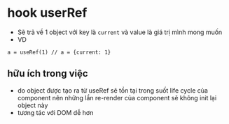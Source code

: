 # hook userRef

* Sẽ trả về 1 object với key là `current` và value là giá trị mình mong muốn
* VD 
```
a = useRef(1) // a = {current: 1}
```

## hữu ích trong việc
* do object được tạo ra từ useRef sẽ tồn tại trong suốt life cycle của component nên những lần re-render của component sẽ không init lại object này
* tương tác với DOM dễ hơn